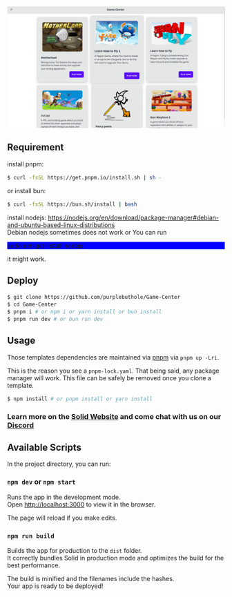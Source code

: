 <img src="./img/img.png" alt="img" />

## Requirement
install pnpm:
```bash
$ curl -fsSL https://get.pnpm.io/install.sh | sh -
```
or install bun:
```bash
$ curl -fsSL https://bun.sh/install | bash
```
install nodejs:
https://nodejs.org/en/download/package-manager#debian-and-ubuntu-based-linux-distributions<br/>
Debian nodejs sometimes does not work or You can run <p style="background-color:blue;">sudo apt-get install nodejs</p> it might work.
## Deploy

```bash
$ git clone https://github.com/purplebuthole/Game-Center 
$ cd Game-Center
$ pnpm i # or npm i or yarn install or bun install
$ pnpm run dev # or bun run dev
```

## Usage

Those templates dependencies are maintained via [pnpm](https://pnpm.io) via `pnpm up -Lri`.

This is the reason you see a `pnpm-lock.yaml`. That being said, any package manager will work. This file can be safely be removed once you clone a template.

```bash
$ npm install # or pnpm install or yarn install
```

### Learn more on the [Solid Website](https://solidjs.com) and come chat with us on our [Discord](https://discord.com/invite/solidjs)

## Available Scripts

In the project directory, you can run:

### `npm dev` or `npm start`

Runs the app in the development mode.<br>
Open [http://localhost:3000](http://localhost:3000) to view it in the browser.

The page will reload if you make edits.<br>

### `npm run build`

Builds the app for production to the `dist` folder.<br>
It correctly bundles Solid in production mode and optimizes the build for the best performance.

The build is minified and the filenames include the hashes.<br>
Your app is ready to be deployed!

